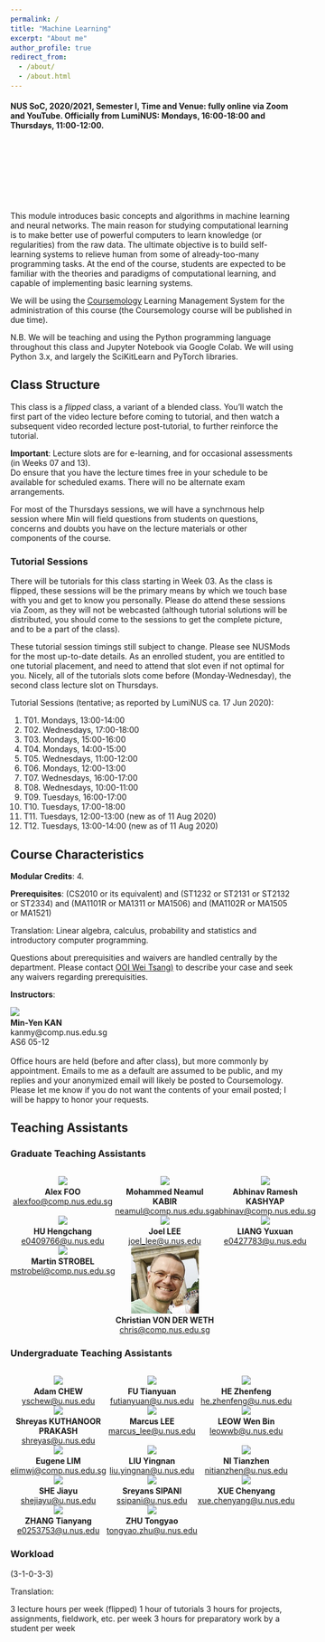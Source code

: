 ```yaml
---
permalink: /
title: "Machine Learning"
excerpt: "About me"
author_profile: true
redirect_from:
  - /about/
  - /about.html
---
```


#### NUS SoC, 2020/2021, Semester I, Time and Venue: fully online via Zoom and YouTube. Officially from LumiNUS: Mondays, 16:00-18:00 and Thursdays, 11:00-12:00.

<P>&nbsp;
</P>
<P>&nbsp;
</P>
<P>&nbsp;
</P>
​    

This module introduces basic concepts and algorithms in machine learning and neural networks. The main reason for studying computational learning is to make better use of powerful computers to learn knowledge (or regularities) from the raw data. The ultimate objective is to build self-learning systems to relieve human from some of already-too-many programming tasks. At the end of the course, students are expected to be familiar with the theories and paradigms of computational learning, and capable of implementing basic learning systems.

We will be using the [Coursemology](http://coursemology.org/courses/1870) Learning Management System for the administration of this course (the Coursemology course will be published in due time).

N.B. We will be teaching and using the Python programming language throughout this class and Jupyter Notebook via Google Colab. We will using Python 3.x, and largely the SciKitLearn and PyTorch libraries.

## Class Structure

This class is a _flipped_ class, a variant of a blended class. You’ll watch the first part of the video lecture before coming to tutorial, and then watch a subsequent video recorded lecture post-tutorial, to further reinforce the tutorial.

**Important**: Lecture slots are for e-learning, and for occasional assessments (in Weeks 07 and 13).  
Do ensure that you have the lecture times free in your schedule to be available for scheduled exams.  There will no be alternate exam arrangements.

For most of the Thursdays sessions, we will have a synchrnous help session where Min will field questions from students on questions, concerns and doubts you have on the lecture materials or other components of the course.

### Tutorial Sessions

There will be tutorials for this class starting in Week 03. As the class is flipped, these sessions will be the primary means by which we touch base with you and get to know you personally. Please do attend these sessions via Zoom, as they will not be webcasted (although tutorial solutions will be distributed, you should come to the sessions to get the complete picture, and to be a part of the class).

These tutorial session timings still subject to change. Please see NUSMods for the most up-to-date details. As an enrolled student, you are entitled to one tutorial placement, and need to attend that slot even if not optimal for you. Nicely, all of the tutorials slots come before (Monday-Wednesday), the second class lecture slot on Thursdays.

Tutorial Sessions (tentative; as reported by LumiNUS ca. 17 Jun 2020):

1. T01. Mondays, 13:00-14:00
2. T02. Wednesdays, 17:00-18:00
3. T03. Mondays, 15:00-16:00
4. T04. Mondays, 14:00-15:00
5. T05. Wednesdays, 11:00-12:00
6. T06. Mondays, 12:00-13:00
7. T07. Wednesdays, 16:00-17:00
8. T08. Wednesdays, 10:00-11:00
9. T09. Tuesdays, 16:00-17:00
10. T10. Tuesdays, 17:00-18:00
11. T11. Tuesdays, 12:00-13:00 (new as of 11 Aug 2020)
12. T12. Tuesdays, 13:00-14:00 (new as of 11 Aug 2020)

## Course Characteristics

**Modular Credits**: 4.

**Prerequisites**: (CS2010 or its equivalent) and (ST1232 or ST2131 or ST2132 or ST2334) and (MA1101R or MA1311 or MA1506) and (MA1102R or MA1505 or MA1521)

Translation:
Linear algebra, calculus, probability and statistics and introductory computer programming.

Questions about prerequisities and waivers are handled centrally by the department. Please contact [OOI Wei Tsang)](mailto:ooiwt@comp.nus.edu.sg) to describe your case and seek any waivers regarding prerequisities.

**Instructors**:

<div class="author__profile">
  <img src="images/kanmy.jpg"/>
  <div>
    <strong>Min-Yen KAN</strong><br/>
    <a href="mailto:kanmy@comp.nus.edu.sg" style="text-decoration:none"><i class="fas fa-envelope"></i> kanmy@comp.nus.edu.sg</a><br/>
    <i class="fas fa-building"></i> AS6 05-12<br/><br/>
    Office hours are held (before and after class), but more commonly by appointment. Emails to me as a default are assumed to be public, and my replies and your anonymized email will likely be posted to Coursemology. Please let me know if you do not want the contents of your email posted; I will be happy to honor your requests.
  </div>
</div>

## Teaching Assistants

<!-- Copy above tile from instructor -->

### Graduate Teaching Assistants

<div style="text-align:center; display:grid; grid-template-columns: 1fr 1fr 1fr; margin-top:30px;">

<div class="tutor__profile">
  <!-- Ensure image is of appropriate square size 120px x 120px, and less than 10KB ideally -->
  <img src="images/alexfoo.jpg"/><BR/>
  <strong>Alex FOO</strong>
  <BR/>
  <A HREF="mailto:alexfoo@comp.nus.edu.sg">alexfoo@comp.nus.edu.sg</A><BR/>
</div>

<div class="tutor__profile">
  <!-- Ensure image is of appropriate square size 120px x 120px, and less than 10KB ideally -->
  <img src="images/neamul.jpg"/><BR/>
  <strong>Mohammed Neamul KABIR</strong>
  <BR/>
  <A HREF="mailto:neamul@comp.nus.edu.sg">neamul@comp.nus.edu.sg</A><BR/>
</div>

<div class="tutor__profile">
  <!-- Ensure image is of appropriate square size 120px x 120px, and less than 10KB ideally -->
  <img src="images/abhinav.png"/><BR/>
  <strong>Abhinav Ramesh KASHYAP</strong>
  <BR/>
  <A HREF="mailto:abhinav@comp.nus.edu.sg">abhinav@comp.nus.edu.sg</A><BR/>
</div>

<div class="tutor__profile">
  <!-- Ensure image is of appropriate square size 120px x 120px, and less than 10KB ideally -->
  <img src="images/HuHengchang.jpg"/><BR/>
  <strong>HU Hengchang</strong>
  <BR/>
  <A HREF="mailto:e0409766@u.nus.edu">e0409766@u.nus.edu</A><BR/>
</div>

<div class="tutor__profile">
  <!-- Ensure image is of appropriate square size 120px x 120px, and less than 10KB ideally -->
  <img src="images/bio-photo.jpg" width="120"><BR/>
  <strong>Joel LEE</strong>
  <BR/>
  <A HREF="mailto:joel_lee@u.nus.edu">joel_lee@u.nus.edu</A><BR/>
</div>

<div class="tutor__profile"> 
  <!-- Ensure image is of appropriate square size 120px x 120px, and less than 10KB ideally --> 
  <img src="images/yuxuan.jpg"/><BR/> 
  <strong>LIANG Yuxuan</strong> 
  <BR/> 
  <A HREF="mailto:e0427783@u.nus.edu">e0427783@u.nus.edu</A><BR/> 
</div>

<div class="tutor__profile">
  <!-- Ensure image is of appropriate square size 120px x 120px, and less than 10KB ideally -->
  <img src="images/Martin.JPG"/><BR/>
  <strong>Martin STROBEL</strong>
  <BR/>
  <A HREF="mailto:mstrobel@comp.nus.edu.sg">mstrobel@comp.nus.edu.sg</A><BR/>
</div>
 
   
<div class="tutor__profile">
  <!-- Ensure image is of appropriate square size 120px x 120px, and less than 10KB ideally -->
  <img src="images/chris-120.jpg"/><BR/>
  <strong>Christian VON DER WETH</strong>
  <BR/>
  <A HREF="mailto:chris@comp.nus.edu.sg">chris@comp.nus.edu.sg</A><BR/>
</div>    

</div>

### Undergraduate Teaching Assistants

<div style="text-align:center; display:grid; grid-template-columns: 1fr 1fr 1fr; margin-top:30px;">

<div class="tutor__profile"> 
  <!-- Ensure image is of appropriate square size 120px x 120px, and less than 10KB ideally --> 
  <img src="images/AdamChewYongSoon.jpg"/><BR/> 
  <strong>Adam CHEW</strong> 
  <BR/> 
  <A HREF="mailto:yschew@u.nus.edu">yschew@u.nus.edu</A><BR/> 
</div>

<div class="tutor__profile">
  <!-- Ensure image is of appropriate square size 120px x 120px, and less than 10KB ideally -->
  <img src="images/Tianyuan.jpg"/><BR/>
  <strong>FU Tianyuan</strong>
  <BR/>
  <A HREF="mailto:futianyuan@u.nus.edu">futianyuan@u.nus.edu</A><BR/>
</div>

<div class="tutor__profile">
  <!-- Ensure image is of appropriate square size 120px x 120px, and less than 10KB ideally -->
  <img src="images/Zhenfeng.png"/><BR/>
  <strong>HE Zhenfeng</strong>
  <BR/>
  <A HREF="mailto:he.zhenfeng@u.nus.edu">he.zhenfeng@u.nus.edu</A><BR/>
</div>

<div class="tutor__profile"> 
  <!-- Ensure image is of appropriate square size 120px x 120px, and less than 10KB ideally --> 
  <img src="images/Shreyas.jpg"/><BR/> 
  <strong>Shreyas KUTHANOOR PRAKASH</strong> 
  <BR/> 
  <A HREF="mailto:shreyas@u.nus.edu">shreyas@u.nus.edu</A><BR/> 
</div>

<div class="tutor__profile">
  <!-- Ensure image is of appropriate square size 120px x 120px, and less than 10KB ideally -->
  <img src="images/bio-photo.jpg" width="120"><BR/>
  <strong>Marcus LEE</strong>
  <BR/>
  <A HREF="mailto:marcus_lee@u.nus.edu">marcus_lee@u.nus.edu</A><BR/>
</div>

<div class="tutor__profile"> 
  <!-- Ensure image is of appropriate square size 120px x 120px, and less than 10KB ideally --> 
  <img src="images/LeowWB.jpg"/><BR/> 
  <strong>LEOW Wen Bin</strong> 
  <BR/> 
  <A HREF="mailto:leowwb@u.nus.edu">leowwb@u.nus.edu</A><BR/> 
</div>

<div class="tutor__profile">
  <!-- Ensure image is of appropriate square size 120px x 120px, and less than 10KB ideally -->
  <img src="images/elimwj.jpg"/><BR/>
  <strong>Eugene LIM</strong>
  <BR/>
  <A HREF="mailto:elimwj@comp.nus.edu.sg">elimwj@comp.nus.edu.sg</A><BR/>
</div>

<div class="tutor__profile">
  <!-- Ensure image is of appropriate square size 120px x 120px, and less than 10KB ideally -->
  <img src="images/Yingnan.jpg"/><BR/>
  <strong>LIU Yingnan</strong>
  <BR/>
  <A HREF="mailto:liu.yingnan@u.nus.edu">liu.yingnan@u.nus.edu</A><BR/>
</div>

<div class="tutor__profile">
  <!-- Ensure image is of appropriate square size 120px x 120px, and less than 10KB ideally -->
  <img src="images/tianzhen.png"/><BR/>
  <strong>NI Tianzhen</strong>
  <BR/>
  <A HREF="mailto:nitianzhen@u.nus.edu">nitianzhen@u.nus.edu</A><BR/>
</div>

<div class="tutor__profile">
  <!-- Ensure image is of appropriate square size 120px x 120px, and less than 10KB ideally -->
  <img src="images/Jiayu.jpg"/><BR/>
  <strong>SHE Jiayu</strong>
  <BR/>
  <A HREF="mailto:shejiayu@u.nus.edu">shejiayu@u.nus.edu</A><BR/>
</div>

<div class="tutor__profile">
  <!-- Ensure image is of appropriate square size 120px x 120px, and less than 10KB ideally -->
  <img src="images/sreyans.jpg"/><BR/>
  <strong>Sreyans SIPANI</strong>
  <BR/>
  <A HREF="mailto:ssipani@u.nus.edu">ssipani@u.nus.edu</A><BR/>
</div>

<div class="tutor__profile"> 
  <!-- Ensure image is of appropriate square size 120px x 120px, and less than 10KB ideally --> 
  <img src="images/Chenyang.jpg"/><BR/> 
  <strong>XUE Chenyang</strong> 
  <BR/> 
  <A HREF="mailto:xue.chenyang@u.nus.edu">xue.chenyang@u.nus.edu</A><BR/> 
</div>

<div class="tutor__profile"> 
  <!-- Ensure image is of appropriate square size 120px x 120px, and less than 10KB ideally --> 
  <img src="images/Tianyang.jpg"/><BR/> 
  <strong>ZHANG Tianyang</strong> 
  <BR/> 
  <A HREF="mailto:e0253753@u.nus.edu">e0253753@u.nus.edu</A><BR/> 
</div>

<div class="tutor__profile">
  <!-- Ensure image is of appropriate square size 120px x 120px, and less than 10KB ideally -->
  <img src="images/Tongyao.jpg"/><BR/>
  <strong>ZHU Tongyao</strong>
  <BR/>
  <A HREF="mailto:tongyao.zhu@u.nus.edu">tongyao.zhu@u.nus.edu</A><BR/>
</div>

</div>

### Workload

(3-1-0-3-3)

Translation:

3 lecture hours per week (flipped)
1 hour of tutorials
3 hours for projects, assignments, fieldwork, etc. per week
3 hours for preparatory work by a student per week
